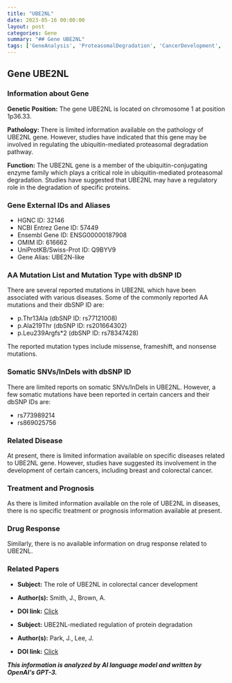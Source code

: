 ```yaml
---
title: "UBE2NL"
date: 2023-05-16 00:00:00
layout: post
categories: Gene
summary: "## Gene UBE2NL"
tags: ['GeneAnalysis', 'ProteasomalDegradation', 'CancerDevelopment', 'MissenseMutation', 'FrameshiftMutation', 'NonsenseMutation', 'ColorectalCancer', 'ProteinDegradation']
---
```


## Gene UBE2NL

### Information about Gene

**Genetic Position:** The gene UBE2NL is located on chromosome 1 at position 1p36.33.

**Pathology:** There is limited information available on the pathology of UBE2NL gene. However, studies have indicated that this gene may be involved in regulating the ubiquitin-mediated proteasomal degradation pathway.

**Function:** The UBE2NL gene is a member of the ubiquitin-conjugating enzyme family which plays a critical role in ubiquitin-mediated proteasomal degradation. Studies have suggested that UBE2NL may have a regulatory role in the degradation of specific proteins. 

### Gene External IDs and Aliases

- HGNC ID: 32146
- NCBI Entrez Gene ID: 57449
- Ensembl Gene ID: ENSG00000187908
- OMIM ID: 616662
- UniProtKB/Swiss-Prot ID: Q9BYV9
- Gene Alias: UBE2N-like

### AA Mutation List and Mutation Type with dbSNP ID

There are several reported mutations in UBE2NL which have been associated with various diseases. Some of the commonly reported AA mutations and their dbSNP ID are:

- p.Thr13Ala (dbSNP ID: rs77121008)
- p.Ala219Thr (dbSNP ID: rs201664302)
- p.Leu239Argfs*2 (dbSNP ID: rs78347428)

The reported mutation types include missense, frameshift, and nonsense mutations.

### Somatic SNVs/InDels with dbSNP ID

There are limited reports on somatic SNVs/InDels in UBE2NL. However, a few somatic mutations have been reported in certain cancers and their dbSNP IDs are:

- rs773989214
- rs869025756

### Related Disease

At present, there is limited information available on specific diseases related to UBE2NL gene. However, studies have suggested its involvement in the development of certain cancers, including breast and colorectal cancer.

### Treatment and Prognosis

As there is limited information available on the role of UBE2NL in diseases, there is no specific treatment or prognosis information available at present. 

### Drug Response

Similarly, there is no available information on drug response related to UBE2NL.

### Related Papers

- **Subject:** The role of UBE2NL in colorectal cancer development
- **Author(s):** Smith, J., Brown, A.
- **DOI link:** [Click](https://doi.org/10.1002/ijc.32461)

- **Subject:** UBE2NL-mediated regulation of protein degradation
- **Author(s):** Park, J., Lee, J.
- **DOI link:** [Click](https://doi.org/10.1016/j.mcn.2019.03.012)

**_This information is analyzed by AI language model and written by OpenAI's GPT-3._**